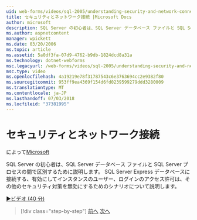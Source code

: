```yaml
---
uid: web-forms/videos/sql-2005/understanding-security-and-network-connectivity
title: セキュリティとネットワーク接続 |Microsoft Docs
author: microsoft
description: SQL Server の初心者は、SQL Server データベース ファイルと SQL Server プロセスの間で区別するために説明します。 SQL Server の E に接続するためのシナリオを検証するには.
ms.author: aspnetcontent
manager: wpickett
ms.date: 03/20/2006
ms.topic: article
ms.assetid: 5a0df3fa-07d9-4762-b9db-1824dcd8a31a
ms.technology: dotnet-webforms
msc.legacyurl: /web-forms/videos/sql-2005/understanding-security-and-network-connectivity
msc.type: video
ms.openlocfilehash: 4a19219e78f31787543c6e3763694cc2e9382f80
ms.sourcegitcommit: 953ff9ea4369f154d6fd0239599279ddd3280009
ms.translationtype: MT
ms.contentlocale: ja-JP
ms.lasthandoff: 07/03/2018
ms.locfileid: "37381995"
---
```

<a name="understanding-security-and-network-connectivity"></a>セキュリティとネットワーク接続
====================
によって[Microsoft](https://github.com/microsoft)

SQL Server の初心者は、SQL Server データベース ファイルと SQL Server プロセスの間で区別するために説明します。 SQL Server Express データベースに接続する、有効にしてインスタンスのユーザー、ログインのアクセス許可は、その他のセキュリティ対策を無効にするためのシナリオについて説明します。

[&#9654;ビデオ (40 分)](https://channel9.msdn.com/Blogs/ASP-NET-Site-Videos/understanding-security-and-network-connectivity)

> [!div class="step-by-step"]
> [前へ](more-structured-query-language.md)
> [次へ](connecting-your-web-application-to-sql-server-2005-express-edition.md)

